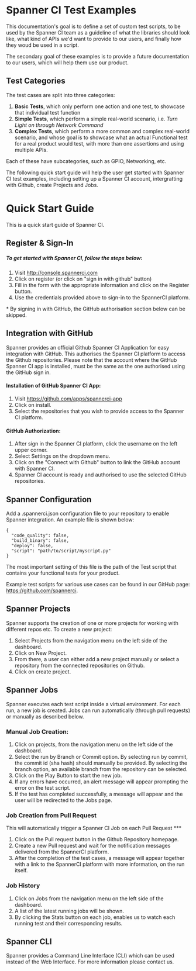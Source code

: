 # Spanner CI Test Examples #

This documentation's goal is to define a set of custom test scripts, to be used by the Spanner CI team as a guideline of what the libraries should look like, what kind of APIs we'd want to provide to our users, and finally how they woud be used in a script.

The secondary goal of these examples is to provide a future documentation to our users, which will help them use our product.

## Test Categories

The test cases are split into three categories:

1. **Basic Tests**, which only perform one action and one test, to showcase that individual test function
2. **Simple Tests**, which perform a simple real-world scenario, i.e. *Turn Light on through Network Command*
3. **Complex Tests**, which perform a more common and complex real-world scenario, and whose goal is to showcase what an actual Functional test for a real product would test, with more than one assertions and using multiple APIs.

Each of these have subcategories, such as GPIO, Networking, etc.

The following quick start guide will help the user get started with Spanner CI test examples, including setting up a Spanner CI account, intergratting with Github, create Projects and Jobs.

# Quick Start Guide #

This is a quick start guide of Spanner CI.

## Register & Sign-In

##### To get started with Spanner CI, follow the steps below:

1. Visit http://console.spannerci.com
2. Click on register (or click on "sign in with github" button)
3. Fill in the form with the appropriate information and click on the Register button.
4. Use the credentials provided above to sign-in to the SpannerCI platform.

\* By signing in with GitHub, the GitHub authorisation section below can be skipped.

## Integration with GitHub

Spanner provides an official Github Spanner CI Application for easy integration with GitHub. This authorises the Spanner CI platform to access the Github repositories. Please note that the account where the GitHub Spanner CI app is installed, must be the same as the one authorised using the GitHub sign in. 

#### Installation of GitHub Spanner CI App:
1. Visit https://github.com/apps/spannerci-app
2. Click on install.
3. Select the repositories that you wish to provide access to the Spanner CI platform.

#### GitHub Authorization:
1. After sign in the Spanner CI platform, click the username on the left upper corner.
2. Select Settings on the dropdown menu.
3. Click on the "Connect with Github" button to link the GitHub account with Spanner CI.
4. Spanner CI account is ready and authorised to use the selected GitHub repositories.

## Spanner Configuration

Add a .spannerci.json configuration file to your repository to enable Spanner integration. An example file is shown below:

    {
      "code_quality": false,
      "build_binary": false,
      "deploy": false,
      "script": "path/to/script/myscript.py"
    }
    
The most important setting of this file is the path of the Test script that contains your functional tests for your product. 

Example test scripts for various use cases can be found in our GitHub page: 
https://github.com/spannerci.

## Spanner Projects
Spanner supports the creation of one or more projects for working with different repos etc. To create a new project:

1. Select Projects from the navigation menu on the left side of the dashboard.
2. Click on New Project.
3. From there, a user can either add a new project manually or select a repository from the connected repositories on Github.
4. Click on create project.

## Spanner Jobs
Spanner executes each test script inside a virtual environment. For each run, a new job is created. Jobs can run automatically (through pull requests) or manually as described below.

### Manual Job Creation:
1. Click on projects, from the navigation menu on the left side of the dashboard.
2. Select the run by Branch or Commit option. By selecting run by commit, the commit id (sha hash) should manually be provided. By selecting the branch option, an available branch from the repository can be selected.
3. Click on the Play Button to start the new job.
4. If any errors have occurred, an alert message will appear prompting the error on the test script.
5. If the test has completed successfully, a message will appear and the user will be redirected to the Jobs page.

### Job Creation from Pull Request

This will automatically trigger a Spanner CI Job on each Pull Request ***

1. Click on the Pull request button in the Github Repository homepage.
2. Create a new Pull request and wait for the notification messages delivered from the SpannerCI platform.
3. After the completion of the test cases, a message will appear together with a link to the SpannerCI platform with more information, on the run itself.

### Job History

1. Click on Jobs from the navigation menu on the left side of the dashboard.
2. A list of the latest running jobs will be shown.
3. By clicking the Stats button on each job, enables us to watch each running test and their corresponding results.

## Spanner CLI
Spanner provides a Command Line Interface (CLI) which can be used instead of the Web Interface. For more information please contact us.
